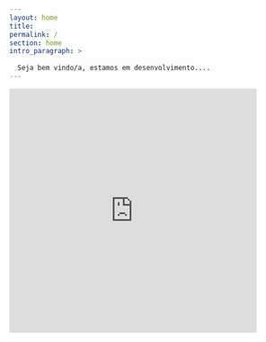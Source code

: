 ```yaml
---
layout: home
title: 
permalink: /
section: home
intro_paragraph: >
  
  Seja bem vindo/a, estamos em desenvolvimento....
---
```



<iframe src="https://docs.google.com/forms/d/e/1FAIpQLSeA1ryi_GsWpL0obtqCEqWJIFlKkChy6VM8SDldl6xP5SMxiA/viewform?embedded=true" width="440" height="434" frameborder="0" marginheight="0" marginwidth="0">Carregando…</iframe>
